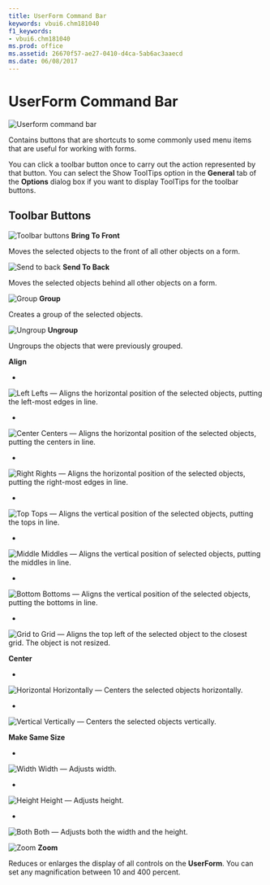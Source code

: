 ```yaml
---
title: UserForm Command Bar
keywords: vbui6.chm181040
f1_keywords:
- vbui6.chm181040
ms.prod: office
ms.assetid: 26670f57-ae27-0410-d4ca-5ab6ac3aaecd
ms.date: 06/08/2017
---
```



# UserForm Command Bar


![Userform command bar](images/dbarvbe_ZA01201595.gif)



Contains buttons that are shortcuts to some commonly used menu items that are useful for working with forms.

You can click a toolbar button once to carry out the action represented by that button. You can select the Show ToolTips option in the  **General** tab of the **Options** dialog box if you want to display ToolTips for the toolbar buttons.


## Toolbar Buttons


![Toolbar buttons](images/tbr_bfrt_ZA01201680.gif) **Bring To Front**

Moves the selected objects to the front of all other objects on a form.


![Send to back](images/tbr_sbak_ZA01201737.gif) **Send To Back**

Moves the selected objects behind all other objects on a form.


![Group](images/tbr_grp_ZA01201704.gif) **Group**

Creates a group of the selected objects.


![Ungroup](images/tbr_ugrp_ZA01201760.gif) **Ungroup**

Ungroups the objects that were previously grouped.

 **Align**




- 
![Left](images/tbr_all_ZA01201672.gif) Lefts — Aligns the horizontal position of the selected objects, putting the left-most edges in line.
    
- 
![Center](images/tbr_alc_ZA01201671.gif) Centers — Aligns the horizontal position of the selected objects, putting the centers in line.
    
- 
![Right](images/tbr_alr_ZA01201674.gif) Rights — Aligns the horizontal position of the selected objects, putting the right-most edges in line.
    
- 
![Top](images/tbr_alt_ZA01201675.gif) Tops — Aligns the vertical position of the selected objects, putting the tops in line.
    
- 
![Middle](images/tbr_alm_ZA01201673.gif) Middles — Aligns the vertical position of selected objects, putting the middles in line.
    
- 
![Bottom](images/tbr_alb_ZA01201670.gif) Bottoms — Aligns the vertical position of the selected objects, putting the bottoms in line.
    
- 
![Grid](images/tbr_altg_ZA01201676.gif) to Grid — Aligns the top left of the selected object to the closest grid. The object is not resized.
    


 **Center**




- 
![Horizontal](images/tbr_cenh_ZA01201684.gif) Horizontally — Centers the selected objects horizontally.
    
- 
![Vertical](images/tbr_cenve_ZA01201685.gif) Vertically — Centers the selected objects vertically.
    


 **Make Same Size**




- 
![Width](images/tbr_swid_ZA01201752.gif) Width — Adjusts width.
    
- 
![Height](images/tbr_sht_ZA01201744.gif) Height — Adjusts height.
    
- 
![Both](images/tbr_sbth_ZA01201738.gif) Both — Adjusts both the width and the height.
    



![Zoom](images/tbr_zoom_ZA01201769.gif) **Zoom**

Reduces or enlarges the display of all controls on the  **UserForm**. You can set any magnification between 10 and 400 percent.


